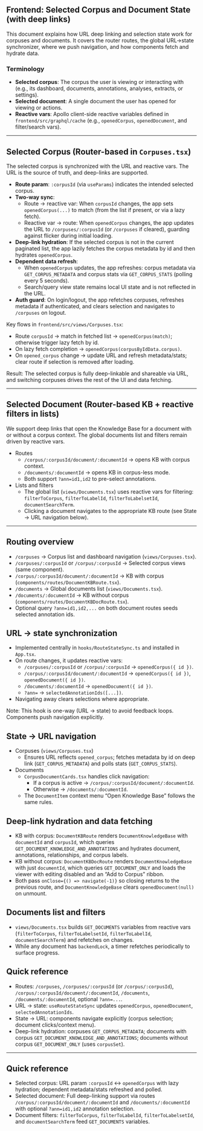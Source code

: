 ## Frontend: Selected Corpus and Document State (with deep links)

This document explains how URL deep linking and selection state work for corpuses and documents. It covers the router routes, the global URL→state synchronizer, where we push navigation, and how components fetch and hydrate data.

### Terminology
- **Selected corpus**: The corpus the user is viewing or interacting with (e.g., its dashboard, documents, annotations, analyses, extracts, or settings).
- **Selected document**: A single document the user has opened for viewing or actions.
- **Reactive vars**: Apollo client-side reactive variables defined in `frontend/src/graphql/cache` (e.g., `openedCorpus`, `openedDocument`, and filter/search vars).

---

## Selected Corpus (Router-based in `Corpuses.tsx`)

The selected corpus is synchronized with the URL and reactive vars. The URL is the source of truth, and deep-links are supported.

- **Route param**: `:corpusId` (via `useParams`) indicates the intended selected corpus.
- **Two-way sync**:
  - Route → reactive var: When `corpusId` changes, the app sets `openedCorpus(...)` to match (from the list if present, or via a lazy fetch).
  - Reactive var → route: When `openedCorpus` changes, the app updates the URL to `/corpuses/:corpusId` (or `/corpuses` if cleared), guarding against flicker during initial loading.
- **Deep-link hydration**: If the selected corpus is not in the current paginated list, the app lazily fetches the corpus metadata by id and then hydrates `openedCorpus`.
- **Dependent data refresh**:
  - When `openedCorpus` updates, the app refreshes: corpus metadata via `GET_CORPUS_METADATA` and corpus stats via `GET_CORPUS_STATS` (polling every 5 seconds).
  - Search/query view state remains local UI state and is not reflected in the URL.
- **Auth guard**: On login/logout, the app refetches corpuses, refreshes metadata if authenticated, and clears selection and navigates to `/corpuses` on logout.

Key flows in `frontend/src/views/Corpuses.tsx`:

- Route `corpusId` → match in fetched list → `openedCorpus(match)`; otherwise trigger lazy fetch by id.
- On lazy fetch completion → `openedCorpus(corpusByIdData.corpus)`.
- On `opened_corpus` change → update URL and refresh metadata/stats; clear route if selection is removed after loading.

Result: The selected corpus is fully deep-linkable and shareable via URL, and switching corpuses drives the rest of the UI and data fetching.

---

## Selected Document (Router-based KB + reactive filters in lists)

We support deep links that open the Knowledge Base for a document with or without a corpus context. The global documents list and filters remain driven by reactive vars.

- Routes
  - `/corpus/:corpusId/document/:documentId` → opens KB with corpus context.
  - `/documents/:documentId` → opens KB in corpus-less mode.
  - Both support `?ann=id1,id2` to pre-select annotations.
- Lists and filters
  - The global list (`views/Documents.tsx`) uses reactive vars for filtering: `filterToCorpus`, `filterToLabelId`, `filterToLabelsetId`, `documentSearchTerm`.
  - Clicking a document navigates to the appropriate KB route (see State → URL navigation below).

---

## Routing overview

- `/corpuses` → Corpus list and dashboard navigation (`views/Corpuses.tsx`).
- `/corpuses/:corpusId` or `/corpus/:corpusId` → Selected corpus views (same component).
- `/corpus/:corpusId/document/:documentId` → KB with corpus (`components/routes/DocumentKBRoute.tsx`).
- `/documents` → Global documents list (`views/Documents.tsx`).
- `/documents/:documentId` → KB without corpus (`components/routes/DocumentKBDocRoute.tsx`).
- Optional query `?ann=id1,id2,...` on both document routes seeds selected annotation ids.

## URL → state synchronization

- Implemented centrally in `hooks/RouteStateSync.ts` and installed in `App.tsx`.
- On route changes, it updates reactive vars:
  - `/corpuses/:corpusId` or `/corpus/:corpusId` → `openedCorpus({ id })`.
  - `/corpus/:corpusId/document/:documentId` → `openedCorpus({ id })`, `openedDocument({ id })`.
  - `/documents/:documentId` → `openedDocument({ id })`.
  - `?ann=` → `selectedAnnotationIds([...])`.
- Navigating away clears selections where appropriate.

Note: This hook is one-way (URL → state) to avoid feedback loops. Components push navigation explicitly.

## State → URL navigation

- Corpuses (`views/Corpuses.tsx`)
  - Ensures URL reflects `opened_corpus`; fetches metadata by id on deep link (`GET_CORPUS_METADATA`) and polls stats (`GET_CORPUS_STATS`).
- Documents
  - `CorpusDocumentCards.tsx` handles click navigation:
    - If a corpus is active → `/corpus/:corpusId/document/:documentId`.
    - Otherwise → `/documents/:documentId`.
  - The `DocumentItem` context menu “Open Knowledge Base” follows the same rules.

## Deep-link hydration and data fetching

- KB with corpus: `DocumentKBRoute` renders `DocumentKnowledgeBase` with `documentId` and `corpusId`, which queries `GET_DOCUMENT_KNOWLEDGE_AND_ANNOTATIONS` and hydrates document, annotations, relationships, and corpus labels.
- KB without corpus: `DocumentKBDocRoute` renders `DocumentKnowledgeBase` with just `documentId`, which queries `GET_DOCUMENT_ONLY` and loads the viewer with editing disabled and an “Add to Corpus” ribbon.
- Both pass `onClose={() => navigate(-1)}` so closing returns to the previous route, and `DocumentKnowledgeBase` clears `openedDocument(null)` on unmount.

## Documents list and filters

- `views/Documents.tsx` builds `GET_DOCUMENTS` variables from reactive vars (`filterToCorpus`, `filterToLabelsetId`, `filterToLabelId`, `documentSearchTerm`) and refetches on changes.
- While any document has `backendLock`, a timer refetches periodically to surface progress.

## Quick reference

- Routes: `/corpuses`, `/corpuses/:corpusId` (or `/corpus/:corpusId`), `/corpus/:corpusId/document/:documentId`, `/documents`, `/documents/:documentId`, optional `?ann=...`.
- URL → state: `useRouteStateSync` updates `openedCorpus`, `openedDocument`, `selectedAnnotationIds`.
- State → URL: components navigate explicitly (corpus selection; document clicks/context menu).
- Deep-link hydration: corpuses `GET_CORPUS_METADATA`; documents with corpus `GET_DOCUMENT_KNOWLEDGE_AND_ANNOTATIONS`; documents without corpus `GET_DOCUMENT_ONLY` (uses `corpusSet`).

---

## Quick reference

- Selected corpus: URL param `:corpusId` ↔ `openedCorpus` with lazy hydration; dependent metadata/stats refreshed and polled.
- Selected document: Full deep-linking support via routes `/corpus/:corpusId/document/:documentId` and `/documents/:documentId` with optional `?ann=id1,id2` annotation selection.
- Document filters: `filterToCorpus`, `filterToLabelId`, `filterToLabelsetId`, and `documentSearchTerm` feed `GET_DOCUMENTS` variables.

